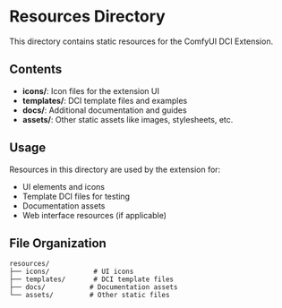 # Resources Directory

This directory contains static resources for the ComfyUI DCI Extension.

## Contents

- **icons/**: Icon files for the extension UI
- **templates/**: DCI template files and examples
- **docs/**: Additional documentation and guides
- **assets/**: Other static assets like images, stylesheets, etc.

## Usage

Resources in this directory are used by the extension for:
- UI elements and icons
- Template DCI files for testing
- Documentation assets
- Web interface resources (if applicable)

## File Organization

```
resources/
├── icons/           # UI icons
├── templates/       # DCI template files
├── docs/           # Documentation assets
└── assets/         # Other static files
```
